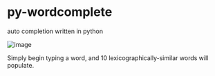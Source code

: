 # py-wordcomplete
auto completion written in python

![image](https://github.com/AyushThapa026/py-wordcomplete/assets/78180254/c4663fe1-5b50-45ea-a165-56557cac653c)


Simply begin typing a word, and 10 lexicographically-similar words will populate.
